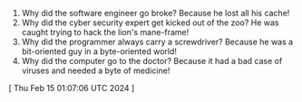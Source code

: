  
1. Why did the software engineer go broke? Because he lost all his cache!
2. Why did the cyber security expert get kicked out of the zoo? He was caught trying to hack the lion's mane-frame!
3. Why did the programmer always carry a screwdriver? Because he was a bit-oriented guy in a byte-oriented world!
4. Why did the computer go to the doctor? Because it had a bad case of viruses and needed a byte of medicine!
 
[ 
Thu Feb 15 01:07:06 UTC 2024
 ]
